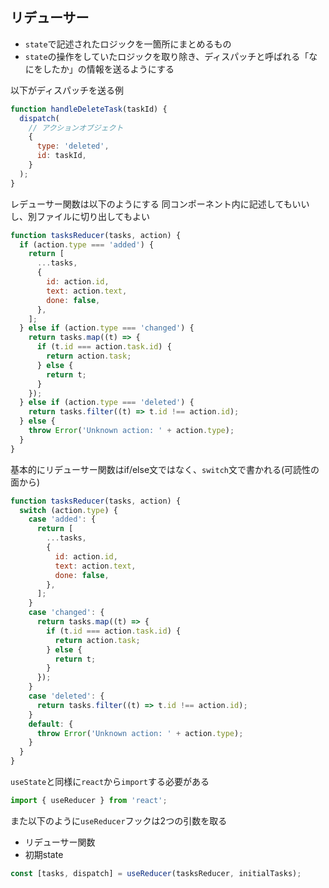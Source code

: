 ## リデューサー

- `state`で記述されたロジックを一箇所にまとめるもの
- `state`の操作をしていたロジックを取り除き、ディスパッチと呼ばれる「なにをしたか」の情報を送るようにする

以下がディスパッチを送る例

```js
function handleDeleteTask(taskId) {
  dispatch(
    // アクションオブジェクト
    {
      type: 'deleted',
      id: taskId,
    }
  );
}
```

レデューサー関数は以下のようにする
同コンポーネント内に記述してもいいし、別ファイルに切り出してもよい

```js
function tasksReducer(tasks, action) {
  if (action.type === 'added') {
    return [
      ...tasks,
      {
        id: action.id,
        text: action.text,
        done: false,
      },
    ];
  } else if (action.type === 'changed') {
    return tasks.map((t) => {
      if (t.id === action.task.id) {
        return action.task;
      } else {
        return t;
      }
    });
  } else if (action.type === 'deleted') {
    return tasks.filter((t) => t.id !== action.id);
  } else {
    throw Error('Unknown action: ' + action.type);
  }
}
```

基本的にリデューサー関数はif/else文ではなく、`switch`文で書かれる(可読性の面から)

```js
function tasksReducer(tasks, action) {
  switch (action.type) {
    case 'added': {
      return [
        ...tasks,
        {
          id: action.id,
          text: action.text,
          done: false,
        },
      ];
    }
    case 'changed': {
      return tasks.map((t) => {
        if (t.id === action.task.id) {
          return action.task;
        } else {
          return t;
        }
      });
    }
    case 'deleted': {
      return tasks.filter((t) => t.id !== action.id);
    }
    default: {
      throw Error('Unknown action: ' + action.type);
    }
  }
}
```

`useState`と同様に`react`から`import`する必要がある

```js
import { useReducer } from 'react';
```

また以下のように`useReducer`フックは2つの引数を取る
- リデューサー関数
- 初期state

```js
const [tasks, dispatch] = useReducer(tasksReducer, initialTasks);
```

